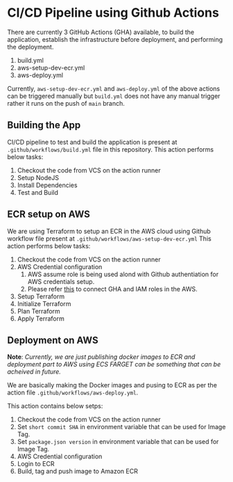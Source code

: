 # CI/CD Pipeline using Github Actions

There are currently 3 GitHub Actions (GHA) available, to build the application, establish the infrastructure before deployment, and performing the deployment.

1. build.yml
2. aws-setup-dev-ecr.yml
3. aws-deploy.yml

Currently, `aws-setup-dev-ecr.yml` and `aws-deploy.yml` of the above actions can be triggered manually but `build.yml` does not have any manual trigger rather it runs on the push of `main` branch.

## Building the App

CI/CD pipeline to test and build the application is present at `.github/workflows/build.yml` file in this repository.
This action performs below tasks:

1. Checkout the code from VCS on the action runner
2. Setup NodeJS
3. Install Dependencies
4. Test and Build


## ECR setup on AWS

We are using Terraform to setup an ECR in the AWS cloud using Github workflow file present at `.github/workflows/aws-setup-dev-ecr.yml`
This action performs below tasks:

1. Checkout the code from VCS on the action runner
2. AWS Credential configuration
   1. AWS assume role is being used alond with Github authentiation for AWS credentials setup.
   2. Please refer [this](https://aws.amazon.com/blogs/security/use-iam-roles-to-connect-github-actions-to-actions-in-aws/) to connect GHA and IAM roles in the AWS.
3. Setup Terraform
4. Initialize Terraform
5. Plan Terraform
6. Apply Terraform


## Deployment on AWS

**Note**: *Currently, we are just publishing docker images to ECR and deployment part to AWS using ECS FARGET can be something that can be acheived in future.*

We are basically making the Docker images and pusing to ECR as per the action file `.github/workflows/aws-deploy.yml`.

This action contains below setps:

1. Checkout the code from VCS on the action runner
2. Set `short commit SHA` in environment variable that can be used for Image Tag.
3. Set `package.json version` in environment variable that can be used for Image Tag.
4. AWS Credential configuration
5. Login to ECR
6. Build, tag and push image to Amazon ECR

